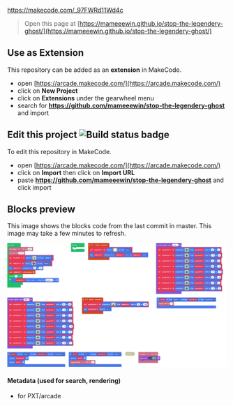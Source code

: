  https://makecode.com/_97FWRd11Wd4c


> Open this page at [https://mameeewin.github.io/stop-the-legendery-ghost/](https://mameeewin.github.io/stop-the-legendery-ghost/)

## Use as Extension

This repository can be added as an **extension** in MakeCode.

* open [https://arcade.makecode.com/](https://arcade.makecode.com/)
* click on **New Project**
* click on **Extensions** under the gearwheel menu
* search for **https://github.com/mameeewin/stop-the-legendery-ghost** and import

## Edit this project ![Build status badge](https://github.com/mameeewin/stop-the-legendery-ghost/workflows/MakeCode/badge.svg)

To edit this repository in MakeCode.

* open [https://arcade.makecode.com/](https://arcade.makecode.com/)
* click on **Import** then click on **Import URL**
* paste **https://github.com/mameeewin/stop-the-legendery-ghost** and click import

## Blocks preview

This image shows the blocks code from the last commit in master.
This image may take a few minutes to refresh.

![A rendered view of the blocks](https://github.com/mameeewin/stop-the-legendery-ghost/raw/master/.github/makecode/blocks.png)

#### Metadata (used for search, rendering)

* for PXT/arcade
<script src="https://makecode.com/gh-pages-embed.js"></script><script>makeCodeRender("{{ site.makecode.home_url }}", "{{ site.github.owner_name }}/{{ site.github.repository_name }}");</script>
